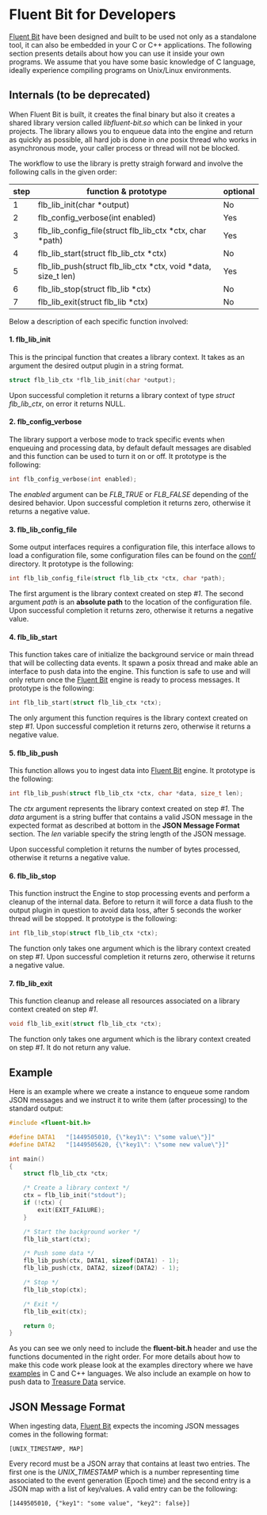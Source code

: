 # Fluent Bit for Developers

[Fluent Bit](http://fluentbit.io) have been designed and built to be used not only as a standalone tool, it can also be embedded in your C or C++ applications. The following section presents details about how you can use it inside your own programs. We assume that you have some basic knowledge of C language, ideally experience compiling programs on Unix/Linux environments.

## Internals (to be deprecated)

When Fluent Bit is built, it creates the final binary but also it creates a shared library version called _libfluent-bit.so_ which can be linked in your projects. The library allows you to enqueue data into the engine and return as quickly as possible, all hard job is done in _one_ posix thread who works in asynchronous mode, your caller process or thread will not be blocked.

The workflow to use the library is pretty straigh forward and involve the following calls in the given order:

| step | function & prototype            | optional |
|------|---------------------------------|----------|
| 1    | flb_lib_init(char *output)      |  No      |
| 2    | flb_config_verbose(int enabled) |  Yes     |
| 3    | flb_lib_config_file(struct flb_lib_ctx *ctx, char *path) | Yes |
| 4    | flb_lib_start(struct flb_lib_ctx *ctx) | No |
| 5    | flb_lib_push(struct flb_lib_ctx *ctx, void *data, size_t len) | Yes |
| 6    | flb_lib_stop(struct flb_lib *ctx) | No |
| 7    | flb_lib_exit(struct flb_lib *ctx) | No |


Below a description of each specific function involved:

#### 1. flb_lib_init

This is the principal function that creates a library context. It takes as an argument the desired output plugin in a string format.

```C
struct flb_lib_ctx *flb_lib_init(char *output);
```

Upon successful completion it returns a library context of type _struct flb\_lib\_ctx_, on error it returns NULL.


#### 2. flb_config_verbose

The library support a verbose mode to track specific events when enqueuing and processing data, by default default messages are disabled and this function can be used to turn it on or off. It prototype is the following:

```C
int flb_config_verbose(int enabled);
```

The _enabled_ argument can be _FLB\_TRUE_ or _FLB\_FALSE_ depending of the desired behavior. Upon successful completion it returns zero, otherwise it returns a negative value.

#### 3. flb_lib_config_file

Some output interfaces requires a configuration file, this interface allows to load a configuration file, some configuration files can be found on the [conf/](https://github.com/fluent/fluent-bit/tree/master/conf) directory. It prototype is the following:


```C
int flb_lib_config_file(struct flb_lib_ctx *ctx, char *path);
```

The first argument is the library context created on step _#1_. The second argument _path_ is an __absolute path__ to the location of the configuration file. Upon successful completion it returns zero, otherwise it returns a negative value.

#### 4. flb_lib_start

This function takes care of initialize the background service or main thread that will be collecting data events. It spawn a posix thread and make able an interface to push data into the engine. This function is safe to use and will only return once the [Fluent Bit](http://fluentbit.io) engine is ready to process messages. It prototype is the following:

```C
int flb_lib_start(struct flb_lib_ctx *ctx);
```

The only argument this function requires is the library context created on step _#1_. Upon successful completion it returns zero, otherwise it returns a negative value.

#### 5. flb_lib_push

This function allows you to ingest data into [Fluent Bit](http://fluentbit.io) engine. It prototype is the following:

```C
int flb_lib_push(struct flb_lib_ctx *ctx, char *data, size_t len);
```

The _ctx_ argument represents the library context created on step _#1_. The _data_ argument is a string buffer that contains a valid JSON message in the expected format as described at bottom in the __JSON Message Format__ section. The _len_ variable specify the string length of the JSON message.

Upon successful completion it returns the number of bytes processed, otherwise it returns a negative value.

#### 6. flb_lib_stop

This function instruct the Engine to stop processing events and perform a cleanup of the internal data. Before to return it will force a data flush to the output plugin in question to avoid data loss, after 5 seconds the worker thread will be stopped. It prototype is the following:

```C
int flb_lib_stop(struct flb_lib_ctx *ctx);
```

The function only takes one argument which is the library context created on step _#1_.  Upon successful completion it returns zero, otherwise it returns a negative value.

#### 7. flb_lib_exit

This function cleanup and release all resources associated on a library context created on step _#1_.

```C
void flb_lib_exit(struct flb_lib_ctx *ctx);
```

The function only takes one argument which is the library context created on step _#1_. It do not return any value.

## Example

Here is an example where we create a instance to enqueue some random JSON messages and we instruct it to write them (after processing) to the standard output:

```C
#include <fluent-bit.h>

#define DATA1   "[1449505010, {\"key1\": \"some value\"}]"
#define DATA2   "[1449505620, {\"key1\": \"some new value\"}]"

int main()
{
    struct flb_lib_ctx *ctx;

    /* Create a library context */
    ctx = flb_lib_init("stdout");
    if (!ctx) {
        exit(EXIT_FAILURE);
    }

    /* Start the background worker */
    flb_lib_start(ctx);

    /* Push some data */
    flb_lib_push(ctx, DATA1, sizeof(DATA1) - 1);
    flb_lib_push(ctx, DATA2, sizeof(DATA2) - 1);

    /* Stop */
    flb_lib_stop(ctx);

    /* Exit */
    flb_lib_exit(ctx);

    return 0;
}
```

As you can see we only need to include the __fluent-bit.h__ header and use the functions documented in the right order. For more details about how to make this code work please look at the examples directory where we have [examples](https://github.com/fluent/fluent-bit/tree/master/examples) in C and C++ languages. We also include an example on how to push data to [Treasure Data](http://www.treasuredata.com) service.

## JSON Message Format

When ingesting data, [Fluent Bit](http://fluentbit.io) expects the incoming JSON messages comes in the following format:

```
[UNIX_TIMESTAMP, MAP]
```

Every record must be a JSON array that contains at least two entries. The first one is the _UNIX\_TIMESTAMP_ which is a number representing time associated to the event generation (Epoch time) and the second entry is a JSON map with a list of key/values. A valid entry can be the following:

```
[1449505010, {"key1": "some value", "key2": false}]
```
